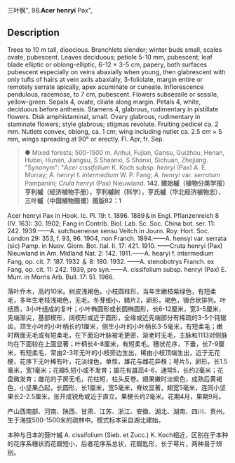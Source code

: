 三叶枫",
98.**Acer henryi** Pax",

## Description
Trees to 10 m tall, dioecious. Branchlets slender; winter buds small, scales ovate, pubescent. Leaves deciduous; petiole 5-10 mm, pubescent; leaf blade elliptic or oblong-elliptic, 6-12 × 3-5 cm, papery, both surfaces pubescent especially on veins abaxially when young, then glabrescent with only tufts of hairs at vein axils abaxially, 3-foliolate, margin entire or remotely serrate apically, apex acuminate or cuneate. Inflorescence pendulous, racemose, to 7 cm, pubescent. Flowers subsessile or sessile, yellow-green. Sepals 4, ovate, ciliate along margin. Petals 4, white, deciduous before anthesis. Stamens 4, glabrous, rudimentary in pistillate flowers. Disk amphistaminal, small. Ovary glabrous, rudimentary in staminate flowers; style glabrous; stigmas revolute. Fruiting pedicel ca. 2 mm. Nutlets convex, oblong, ca. 1 cm; wing including nutlet ca. 2.5 cm × 5 mm, wings spreading at 90° or erectly. Fl. Apr, fr. Sep.

> ● Mixed forests; 500-1500 m. Anhui, Fujian, Gansu, Guizhou, Henan, Hubei, Hunan, Jiangsu, S Shaanxi, S Shanxi, Sichuan, Zhejiang.
  "Synonym": "*Acer cissifolium* K. Koch subsp. *henryi* (Pax) A. E. Murray; *A. henryi* f. *intermedium* W. P. Fang; *A. henryi* var. *serratum* Pampanini; *Crula henryi* (Pax) Nieuwland.
**142. 建始槭（植物分类学报）亨利槭（经济植物手册），亨利槭树（科学），亨氏槭（华北经济植物志），三叶槭（中国植物图谱）图版82：1**

Acer henryi Pax in Hook. Ic. Pl. 19: t. 1896. 1889＆in Engl. Pflanzenreich 8 (IV. 163): 30. 1902; Fang in Contrib. Biol. Lab. Sc. Soc. China bot. ser. 11: 242. 1939.——A. sutchuenense sensu Veitch in Journ. Roy. Hort. Soc. London 29: 353, f. 93, 96. 1904, non Franch. 1894.——A. hensyi var. serrata (sic) Pamp. in Nuov. Giorn. Bot. Ital. II. 17: 421. 1910. ——Cruta henryi (Pax) Nieuwland in Am. Midland Nat. 2: 142. 1911.——A. hearyi f. intermedium Fang, op. cit. 7: 187. 1932 ＆ 8: 180. 1932. ——A. stenobotrys Franch. ex Fang, op. cit. 11: 242. 1939, pro syn.——A. cissifolium subsp. henryi (Pax) E. Murr. in Morris Arb. Bull. 17: 51. 1966.

落叶乔木，高约10米。树皮浅褐色。小枝圆柱形，当年生嫩枝紫绿色，有短柔毛，多年生老枝浅褐色，无毛。冬芽细小，鳞片2，卵形，褐色，镊合状排列。叶纸质，3小叶组成的复叶；小叶椭圆形或长圆椭圆形，长6-12厘米，宽3-5厘米，先端渐尖，基部楔形，阔楔形或近于圆形，全缘或近先端部分有稀疏的3-5个钝锯齿，顶生小叶的小叶柄长约1厘米，侧生小叶的小叶柄长3-5毫米，有短柔毛；嫩时两面无毛或有短柔毛，在下面沿叶脉被毛更密，渐老时无毛，主脉和1113对侧脉均在下面较在上面显著；叶柄长4-8厘米，有短柔毛。穗状花序，下垂，长7-9厘米，有短柔毛，常由2-3年无叶的小枝旁边生出，稀由小枝顶端生出，近于无花梗，花序下无叶稀有叶，花淡绿色，单性，雄花与雌花异株；萼片5，卵形，长1.5毫米，宽1毫米；花瓣5,短小或不发育；雄花有雄蕊4-6，通常5，长约2毫米；花盘微发育；雌花的子房无毛，花柱短，柱头反卷。翅果嫩时淡紫色，成熟后黄褐色，小坚果凸起，长圆形，长1厘米，宽5毫米，脊纹显著，翅宽5毫米，连同小坚果长2-2.5厘米，张开成锐角或近于直立。果梗长约2毫米。花期4月，果期9月。

产山西南部、河南、陕西、甘肃、江苏、浙江、安徽、湖北、湖南、四川、贵州。生于海拔500-1500米的疏林中。模式标本采自湖北建始。

本种与日本的蔹叶槭 A. cissifolium (Sieb. et Zucc.) K. Koch相近，区别在于本种的花序系穗状而花瓣短小，后者花序系总状，花瓣匙形，长于萼片，两种易于辨别。
